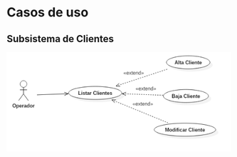 # Casos de uso
## Subsistema de Clientes
![enter image description here](https://github.com/ChamHerz/transport/blob/master/diagramas/caso%20de%20uso/images/cu-clientes.png)
